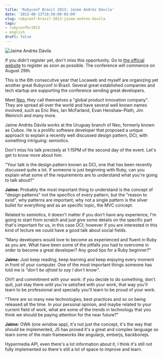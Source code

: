 ```yaml
---
title: 'Rubyconf Brasil 2013: Jaime Andrés Dávila'
date: '2013-08-13T18:58:00-03:00'
slug: rubyconf-brasil-2013-jaime-andres-davila
tags:
- rubyconfbr2013
- english
draft: false
---
```


![Jaime Andrés Dávila](http://www.rubyconf.com.br/assets/speakers/JaimeAndres-83096108e2cabc4a502ac161ce9429e6.jpg)

If you didn't register yet, don't miss this opportunity. Go to [the official website](http://www.rubyconf.com.br) to register as soon as possible. The conference will commence on August 29th.

This is the 6th consecutive year that Locaweb and myself are organizing yet another great Rubyconf in Brazil. Several great established companies and tech startup are supporting the conference sending great developers. 

Meet [Neo](http://neo.com/), they call themselves a "global product innovation company". They are spread all over the world and have several well known names involved, such as Eric Ries, Ian McFarland, Evan Henshaw-Plath, Jim Weinrich and many more.

Jaime Andrés Dávila works at the Uruguay branch of Neo, formerly known as Cubox. He is a prolific software developer that proposed a unique approach to explain a recently well discussed design pattern, DCI, with something intriguing: semiotics.

Don't miss his talk precisely at 1:15PM of the second day of the event. Let's get to know more about him:

"Your talk is the design pattern known as DCI, one that has been recently discussed quite a lot. If someone is just beginning with Ruby, can you explain what some of the requirements are to understand what you're going to talk about?"

**Jaime:** Probably the most important thing to understand is the concept of "design patterns" not the specifics of every pattern, but the "reason to exist", why patterns are important, why not a single pattern is the silver bullet for everything and as an specific topic, the MVC concept.

Related to semiotics, it doesn't matter if you don't have any experience, I'm going to start from scratch and just give some details on the specific part that's important for us, in this case DCI; however if you are interested in this kind of lecture we could have a good talk about social fields.
 
"Many developers would love to become as experienced and fluent in Ruby as you are. What have been some of the pitfalls you had to overcome in order to become a great developer? Any good tips for a Ruby beginner?"

**Jaime:** Just keep reading, keep learning and keep enjoying every moment in front of your computer. One of the most important things someone has told me is _"don't be afraid to say I don't know"_.

Oh!!! and commitment with your work: if you decide to do something, don't quit, just stay there until you're satisfied with your work, that way you'll learn to be professional and specially you'll learn to be proud of your work.
 
"There are so many new technologies, best practices and so on being released all the time. In your personal opinion, and maybe related to your current field of work, what are some of the trends in technology that you think we should be paying attention for the near future?"

**Jaime:** OWA (one window app), it's not just the concept, it's the way that should be implemented, JS has proved it's a great and complex language so learn some of the main frameworks like angularjs, emberjs, backbonejs.

Hypermedia API, even there's a lot information about it, I think it's still not fully implemented so there's still a lot of space to improve and learn.
